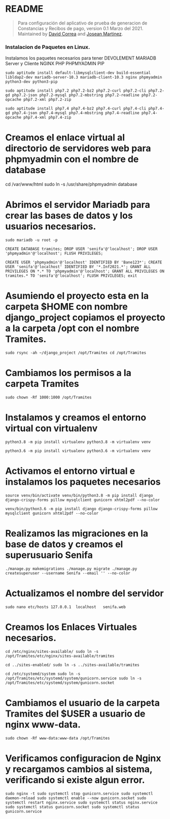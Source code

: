 # README
>Para configuración del aplicativo de prueba de generacion de Constancias y Recibos de pago, version 0.1 Marzo del 2021. Maintained by <a rel="" href="https://github.com/davidcorrea743">David Correa</a> and <a rel="" href="https://github.com/josean7link">Josean Martinez</a>.

### Instalacion de Paquetes en Linux.
Instalamos los paquetes necesarios para tener DEVOLEMENT MARIADB Server y Cliente NGINX PHP PHPMYADMIN PIP

``sudo aptitude install default-libmysqlclient-dev build-essential libldap2-dev mariadb-server-10.3 mariadb-client-10.3 nginx phpmyadmin python3-dev python3-pip``

``sudo aptitude install php7.2 php7.2-bz2 php7.2-curl php7.2-cli php7.2-gd php7.2-json php7.2-mysql php7.2-mbstring php7.2-readline php7.2-opcache php7.2-xml php7.2-zip``

``sudo aptitude install php7.4 php7.4-bz2 php7.4-curl php7.4-cli php7.4-gd php7.4-json php7.4-mysql php7.4-mbstring php7.4-readline php7.4-opcache php7.4-xml php7.4-zip``

# Creamos el enlace virtual al directorio de servidores web para phpmyadmin con el nombre de database
cd /var/www/html
sudo ln -s /usr/share/phpmyadmin database

# Abrimos el servidor Mariadb para crear las bases de datos y los usuarios necesarios.
``sudo mariadb -u root -p``

``CREATE DATABASE tramites;
DROP USER 'senifa'@'localhost';
DROP USER 'phpmyadmin'@'localhost';
FLUSH PRIVILEGES;``

``CREATE USER 'phpmyadmin'@'localhost' IDENTIFIED BY 'Bane123*';
CREATE USER 'senifa'@'localhost' IDENTIFIED BY '*.Inf2021.*';
GRANT ALL PRIVILEGES ON *.* TO 'phpmyadmin'@'localhost';
GRANT ALL PRIVILEGES ON tramites.* TO 'senifa'@'localhost';
FLUSH PRIVILEGES;
exit``

# Asumiendo el proyecto esta en la carpeta $HOME con nombre django_project copiamos el proyecto a la carpeta /opt con el nombre Tramites.
``sudo rsync -ah ~/django_project /opt/Tramites
cd /opt/Tramites``

# Cambiamos los permisos a la carpeta Tramites
``sudo chown -Rf 1000:1000 /opt/Tramites``

# Instalamos y creamos el entorno virtual con virtualenv
``python3.8 -m pip install virtualenv
python3.8 -m virtualenv venv``

``python3.6 -m pip install virtualenv
python3.6 -m virtualenv venv``

# Activamos el entorno virtual e instalamos los paquetes necesarios
``source venv/bin/activate
venv/bin/python3.8 -m pip install django django-crispy-forms pillow mysqlclient gunicorn xhtml2pdf --no-color``

``venv/bin/python3.6 -m pip install django django-crispy-forms pillow mysqlclient gunicorn xhtml2pdf --no-color``

# Realizamos las migraciones en la base de datos y creamos el superusuario Senifa
``./manage.py makemigrations
./manage.py migrate
./manage.py createsuperuser --username Senifa --email '' --no-color``

# Actualizamos el nombre del servidor
``sudo nano etc/hosts
127.0.0.1  localhost   senifa.web``

# Creamos los Enlaces Virtuales necesarios.
``cd /etc/nginx/sites-available/
sudo ln -s /opt/Tramites/etc/nginx/sites-available/tramites``

``cd ../sites-enabled/
sudo ln -s ../sites-available/tramites``

``cd /etc/systemd/system
sudo ln -s /opt/Tramites/etc/systemd/system/gunicorn.service
sudo ln -s /opt/Tramites/etc/systemd/system/gunicorn.socket``

# Cambiamos el usuario de la carpeta Tramites del $USER a usuario de nginx www-data.
``sudo chown -Rf www-data:www-data /opt/Tramites``

# Verificamos configuracion de Nginx y recargamos cambios al sistema, verificando si existe algun error.
``sudo nginx -t
sudo systemctl stop gunicorn.service
sudo systemctl daemon-reload
sudo systemctl enable --now gunicorn.socket
sudo systemctl restart nginx.service
sudo systemctl status nginx.service
sudo systemctl status gunicorn.socket
sudo systemctl status gunicorn.service``

